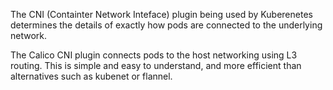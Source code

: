 The CNI (Containter Network Inteface) plugin being used by Kuberenetes determines the details of exactly how pods are connected to the underlying network.

The Calico CNI plugin connects pods to the host networking using L3 routing. This is simple and easy to understand, and more efficient than alternatives such as kubenet or flannel.
